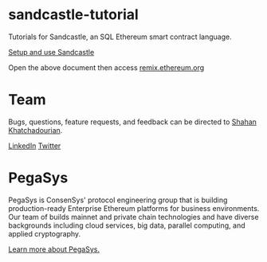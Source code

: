 # sandcastle-tutorial

Tutorials for Sandcastle, an SQL Ethereum smart contract language.

[Setup and use Sandcastle](http://3.95.3.208:4567/sql/tutorial/tutorial_setup.html)

Open the above document then access [remix.ethereum.org](http://remix.ethereum.org)

# Team

Bugs, questions, feature requests, and feedback can be directed to <a href="mailto:shahan.khatchadourian@consensys.net">Shahan Khatchadourian</a>.

[LinkedIn](https://www.linkedin.com/in/shahan-khatchadourian-ph-d-66115210b/)
[Twitter](https://twitter.com/shahankhatch)

# PegaSys

<!--
<a href="https://pegasys.tech/?utm_source=github&utm_medium=source&utm_campaign=sandcastle" rel="nofollow"><img src="https://raw.githubusercontent.com/shahankhatch/sandcastle-tutorial/master/logo.svg?sanitize=true" alt="PegaSys logo" data-canonical-src="https://raw.githubusercontent.com/shahankhatch/sandcastle-tutorial/master/logo.svg?sanitize=true" width="400"></a>
-->

PegaSys is ConsenSys' protocol engineering group that is building production-ready Enterprise Ethereum platforms for business environments. Our team of builds mainnet and private chain technologies and have diverse backgrounds including cloud services, big data, parallel computing, and applied cryptography.

[Learn more about PegaSys.](https://pegasys.tech/?utm_source=github&utm_medium=source&utm_campaign=sandcastle)
